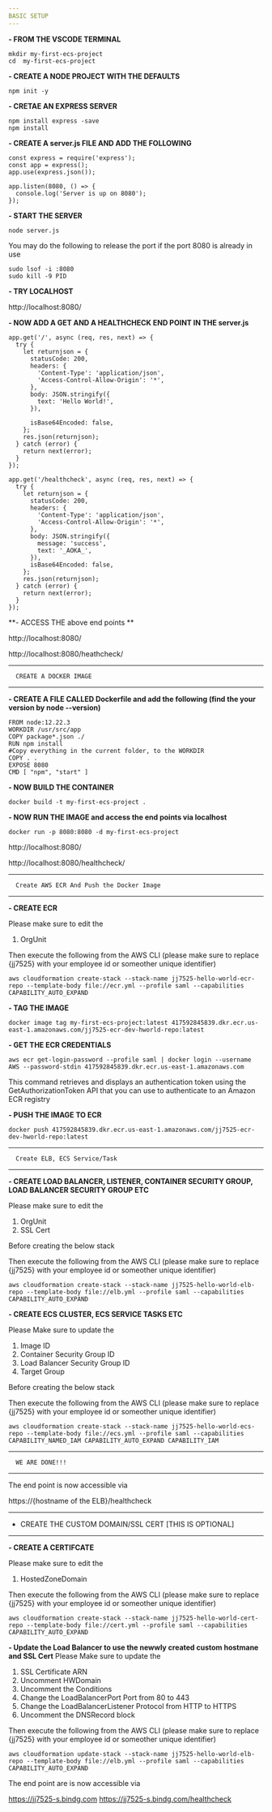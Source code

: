 ```yaml
---
BASIC SETUP
---
```


**- FROM THE VSCODE TERMINAL**

```
mkdir my-first-ecs-project
cd  my-first-ecs-project
```

**- CREATE A NODE PROJECT WITH THE DEFAULTS**

`npm init -y`

**- CRETAE AN EXPRESS SERVER**

```
npm install express -save
npm install
```

**- CREATE A server.js FILE AND ADD THE FOLLOWING**

```
const express = require('express');
const app = express();
app.use(express.json());

app.listen(8080, () => {
  console.log('Server is up on 8080');
});
```

**- START THE SERVER**

`node server.js`

You may do the following to release the port if the port 8080 is already in use

```
sudo lsof -i :8080
sudo kill -9 PID
```

**- TRY LOCALHOST**

http://localhost:8080/

**- NOW ADD A GET AND A HEALTHCHECK END POINT IN THE server.js**

```
app.get('/', async (req, res, next) => {
  try {
    let returnjson = {
      statusCode: 200,
      headers: {
        'Content-Type': 'application/json',
        'Access-Control-Allow-Origin': '*',
      },
      body: JSON.stringify({
        text: 'Hello World!',
      }),

      isBase64Encoded: false,
    };
    res.json(returnjson);
  } catch (error) {
    return next(error);
  }
});
```

```
app.get('/healthcheck', async (req, res, next) => {
  try {
    let returnjson = {
      statusCode: 200,
      headers: {
        'Content-Type': 'application/json',
        'Access-Control-Allow-Origin': '*',
      },
      body: JSON.stringify({
        message: 'success',
        text: '_AOKA_',
      }),
      isBase64Encoded: false,
    };
    res.json(returnjson);
  } catch (error) {
    return next(error);
  }
});
```

**- ACCESS THE above end points **

http://localhost:8080/

http://localhost:8080/heathcheck/

---

      CREATE A DOCKER IMAGE

---

**- CREATE A FILE CALLED Dockerfile and add the following (find the your version by node --version)**

```
FROM node:12.22.3
WORKDIR /usr/src/app
COPY package*.json ./
RUN npm install
#Copy everything in the current folder, to the WORKDIR
COPY . .
EXPOSE 8080
CMD [ "npm", "start" ]
```

**- NOW BUILD THE CONTAINER**

`docker build -t my-first-ecs-project .`

**- NOW RUN THE IMAGE and access the end points via localhost**

`docker run -p 8080:8080 -d my-first-ecs-project`

http://localhost:8080/

http://localhost:8080/healthcheck/

---

      Create AWS ECR And Push the Docker Image

---

**- CREATE ECR**

Please make sure to edit the

1. OrgUnit

Then execute the following from the AWS CLI (please make sure to replace {jj7525} with your employee id or someother unique identifier)

`aws cloudformation create-stack --stack-name jj7525-hello-world-ecr-repo --template-body file://ecr.yml --profile saml --capabilities CAPABILITY_AUTO_EXPAND`

**- TAG THE IMAGE**

`docker image tag my-first-ecs-project:latest 417592845839.dkr.ecr.us-east-1.amazonaws.com/jj7525-ecr-dev-hworld-repo:latest`

**- GET THE ECR CREDENTIALS**

`aws ecr get-login-password --profile saml | docker login --username AWS --password-stdin 417592845839.dkr.ecr.us-east-1.amazonaws.com`

This command retrieves and displays an authentication token using the GetAuthorizationToken API that you can use to authenticate to an Amazon ECR registry

**- PUSH THE IMAGE TO ECR**

`docker push 417592845839.dkr.ecr.us-east-1.amazonaws.com/jj7525-ecr-dev-hworld-repo:latest`

---

      Create ELB, ECS Service/Task

---

**- CREATE LOAD BALANCER, LISTENER, CONTAINER SECURITY GROUP, LOAD BALANCER SECURITY GROUP ETC**

Please make sure to edit the

1. OrgUnit
2. SSL Cert

Before creating the below stack

Then execute the following from the AWS CLI (please make sure to replace {jj7525} with your employee id or someother unique identifier)

`aws cloudformation create-stack --stack-name jj7525-hello-world-elb-repo --template-body file://elb.yml --profile saml --capabilities CAPABILITY_AUTO_EXPAND`

**- CREATE ECS CLUSTER, ECS SERVICE TASKS ETC**

Please Make sure to update the

1. Image ID
2. Container Security Group ID
3. Load Balancer Security Group ID
4. Target Group

Before creating the below stack

Then execute the following from the AWS CLI (please make sure to replace {jj7525} with your employee id or someother unique identifier)

`aws cloudformation create-stack --stack-name jj7525-hello-world-ecs-repo --template-body file://ecs.yml --profile saml --capabilities CAPABILITY_NAMED_IAM CAPABILITY_AUTO_EXPAND CAPABILITY_IAM`

---

      WE ARE DONE!!!

---

The end point is now accessible via

https://{hostname of the ELB}/healthcheck

---

- CREATE THE CUSTOM DOMAIN/SSL CERT [THIS IS OPTIONAL]

---

**- CREATE A CERTIFCATE**

Please make sure to edit the

1. HostedZoneDomain

Then execute the following from the AWS CLI (please make sure to replace {jj7525} with your employee id or someother unique identifier)

`aws cloudformation create-stack --stack-name jj7525-hello-world-cert-repo --template-body file://cert.yml --profile saml --capabilities CAPABILITY_AUTO_EXPAND`

**- Update the Load Balancer to use the newwly created custom hostmane and SSL Cert**
Please Make sure to update the

1. SSL Certificate ARN
2. Uncomment HWDomain
3. Uncomment the Conditions
4. Change the LoadBalancerPort Port from 80 to 443
5. Change the LoadBalancerListener Protocol from HTTP to HTTPS
6. Uncomment the DNSRecord block

Then execute the following from the AWS CLI (please make sure to replace {jj7525} with your employee id or someother unique identifier)

`aws cloudformation update-stack --stack-name jj7525-hello-world-elb-repo --template-body file://elb.yml --profile saml --capabilities CAPABILITY_AUTO_EXPAND`

The end point are is now accessible via

https://jj7525-s.bindg.com
https://jj7525-s.bindg.com/healthcheck
